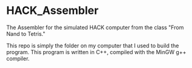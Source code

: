 # HACK_Assembler
The Assembler for the simulated HACK computer from the class "From Nand to Tetris."

This repo is simply the folder on my computer that I used to build the program. 
This program is written in C++, compiled with the MinGW g++ compiler.
